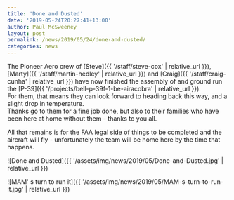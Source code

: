 ```yaml
---
title: 'Done and Dusted'
date: '2019-05-24T20:27:41+13:00'
author: Paul McSweeney
layout: post
permalink: /news/2019/05/24/done-and-dusted/
categories: news
---
```


The Pioneer Aero crew of [Steve]({{ '/staff/steve-cox' | relative_url }}), [Marty]({{ '/staff/martin-hedley' | relative_url }}) and [Craig]({{ '/staff/craig-cunha' | relative_url }}) have now finished the assembly of and ground run the [P-39]({{ '/projects/bell-p-39f-1-be-airacobra' | relative_url }}).  
For them, that means they can look forward to heading back this way, and a slight drop in temperature.  
Thanks go to them for a fine job done, but also to their families who have been here at home without them - thanks to you all.

All that remains is for the FAA legal side of things to be completed and the aircraft will fly - unfortunately the team will be home here by the time that happens.

![Done and Dusted]({{ '/assets/img/news/2019/05/Done-and-Dusted.jpg' | relative_url }})

![MAM' s turn to run it]({{ '/assets/img/news/2019/05/MAM-s-turn-to-run-it.jpg' | relative_url }})
